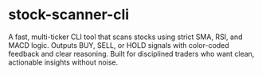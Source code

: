 # stock-scanner-cli
A fast, multi-ticker CLI tool that scans stocks using strict SMA, RSI, and MACD logic. Outputs BUY, SELL, or HOLD signals with color-coded feedback and clear reasoning. Built for disciplined traders who want clean, actionable insights without noise.
